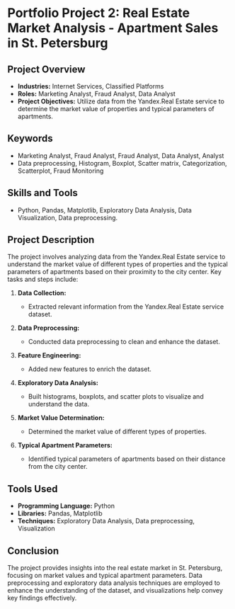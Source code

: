 # Portfolio Project  2: Real Estate Market Analysis - Apartment Sales in St. Petersburg

## Project Overview
- **Industries:** Internet Services, Classified Platforms
- **Roles:** Marketing Analyst, Fraud Analyst, Data Analyst
- **Project Objectives:** Utilize data from the Yandex.Real Estate service to determine the market value of properties and typical parameters of apartments.

## Keywords
- Marketing Analyst, Fraud Analyst, Fraud Analyst, Data Analyst, Analyst
- Data preprocessing, Histogram, Boxplot, Scatter matrix, Categorization, Scatterplot, Fraud Monitoring

## Skills and Tools
- Python, Pandas, Matplotlib, Exploratory Data Analysis, Data Visualization, Data preprocessing.

## Project Description
The project involves analyzing data from the Yandex.Real Estate service to understand the market value of different types of properties and the typical parameters of apartments based on their proximity to the city center. Key tasks and steps include:

1. **Data Collection:**
   - Extracted relevant information from the Yandex.Real Estate service dataset.

2. **Data Preprocessing:**
   - Conducted data preprocessing to clean and enhance the dataset.

3. **Feature Engineering:**
   - Added new features to enrich the dataset.

4. **Exploratory Data Analysis:**
   - Built histograms, boxplots, and scatter plots to visualize and understand the data.

5. **Market Value Determination:**
   - Determined the market value of different types of properties.

6. **Typical Apartment Parameters:**
   - Identified typical parameters of apartments based on their distance from the city center.

## Tools Used
- **Programming Language:** Python
- **Libraries:** Pandas, Matplotlib
- **Techniques:** Exploratory Data Analysis, Data preprocessing, Visualization

## Conclusion
The project provides insights into the real estate market in St. Petersburg, focusing on market values and typical apartment parameters. Data preprocessing and exploratory data analysis techniques are employed to enhance the understanding of the dataset, and visualizations help convey key findings effectively.

